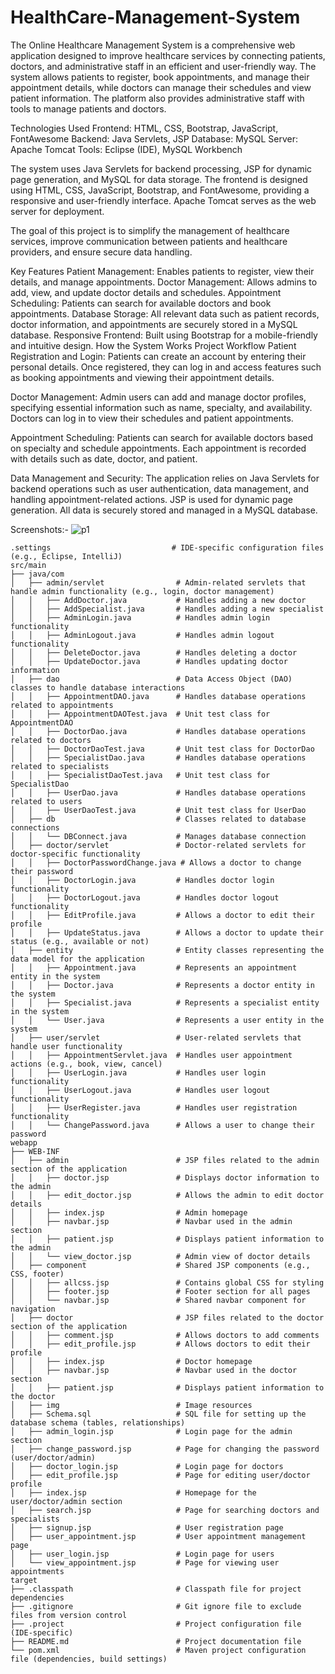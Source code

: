 # HealthCare-Management-System
The Online Healthcare Management System is a comprehensive web application designed to improve healthcare services by connecting patients, doctors, and administrative staff in an efficient and user-friendly way. The system allows patients to register, book appointments, and manage their appointment details, while doctors can manage their schedules and view patient information. The platform also provides administrative staff with tools to manage patients and doctors.


Technologies Used
Frontend: HTML, CSS, Bootstrap, JavaScript, FontAwesome
Backend: Java Servlets, JSP
Database: MySQL
Server: Apache Tomcat
Tools: Eclipse (IDE), MySQL Workbench


The system uses Java Servlets for backend processing, JSP for dynamic page generation, and MySQL for data storage. The frontend is designed using HTML, CSS, JavaScript, Bootstrap, and FontAwesome, providing a responsive and user-friendly interface. Apache Tomcat serves as the web server for deployment.

The goal of this project is to simplify the management of healthcare services, improve communication between patients and healthcare providers, and ensure secure data handling.

Key Features
Patient Management: Enables patients to register, view their details, and manage appointments.
Doctor Management: Allows admins to add, view, and update doctor details and schedules.
Appointment Scheduling: Patients can search for available doctors and book appointments.
Database Storage: All relevant data such as patient records, doctor information, and appointments are securely stored in a MySQL database.
Responsive Frontend: Built using Bootstrap for a mobile-friendly and intuitive design.
How the System Works
Project Workflow
Patient Registration and Login: Patients can create an account by entering their personal details. Once registered, they can log in and access features such as booking appointments and viewing their appointment details.

Doctor Management: Admin users can add and manage doctor profiles, specifying essential information such as name, specialty, and availability. Doctors can log in to view their schedules and patient appointments.

Appointment Scheduling: Patients can search for available doctors based on specialty and schedule appointments. Each appointment is recorded with details such as date, doctor, and patient.

Data Management and Security: The application relies on Java Servlets for backend operations such as user authentication, data management, and handling appointment-related actions. JSP is used for dynamic page generation. All data is securely stored and managed in a MySQL database.

Screenshots:-
![p1](https://github.com/user-attachments/assets/8664b788-5526-4481-bf85-0e09871b4303)




```
.settings                           # IDE-specific configuration files (e.g., Eclipse, IntelliJ)
src/main
├── java/com
│   ├── admin/servlet                # Admin-related servlets that handle admin functionality (e.g., login, doctor management)
│   │   ├── AddDoctor.java           # Handles adding a new doctor
│   │   ├── AddSpecialist.java       # Handles adding a new specialist
│   │   ├── AdminLogin.java          # Handles admin login functionality
│   │   ├── AdminLogout.java         # Handles admin logout functionality
│   │   ├── DeleteDoctor.java        # Handles deleting a doctor
│   │   ├── UpdateDoctor.java        # Handles updating doctor information
│   ├── dao                          # Data Access Object (DAO) classes to handle database interactions
│   │   ├── AppointmentDAO.java      # Handles database operations related to appointments
│   │   ├── AppointmentDAOTest.java  # Unit test class for AppointmentDAO
│   │   ├── DoctorDao.java           # Handles database operations related to doctors
│   │   ├── DoctorDaoTest.java       # Unit test class for DoctorDao
│   │   ├── SpecialistDao.java       # Handles database operations related to specialists
│   │   ├── SpecialistDaoTest.java   # Unit test class for SpecialistDao
│   │   ├── UserDao.java             # Handles database operations related to users
│   │   ├── UserDaoTest.java         # Unit test class for UserDao
│   ├── db                           # Classes related to database connections
│   │   └── DBConnect.java           # Manages database connection
│   ├── doctor/servlet               # Doctor-related servlets for doctor-specific functionality
│   │   ├── DoctorPasswordChange.java # Allows a doctor to change their password
│   │   ├── DoctorLogin.java         # Handles doctor login functionality
│   │   ├── DoctorLogout.java        # Handles doctor logout functionality
│   │   ├── EditProfile.java         # Allows a doctor to edit their profile
│   │   ├── UpdateStatus.java        # Allows a doctor to update their status (e.g., available or not)
│   ├── entity                       # Entity classes representing the data model for the application
│   │   ├── Appointment.java         # Represents an appointment entity in the system
│   │   ├── Doctor.java              # Represents a doctor entity in the system
│   │   ├── Specialist.java          # Represents a specialist entity in the system
│   │   └── User.java                # Represents a user entity in the system
│   ├── user/servlet                 # User-related servlets that handle user functionality
│   │   ├── AppointmentServlet.java  # Handles user appointment actions (e.g., book, view, cancel)
│   │   ├── UserLogin.java           # Handles user login functionality
│   │   ├── UserLogout.java          # Handles user logout functionality
│   │   ├── UserRegister.java        # Handles user registration functionality
│   │   └── ChangePassword.java      # Allows a user to change their password
webapp
├── WEB-INF
│   ├── admin                        # JSP files related to the admin section of the application
│   │   ├── doctor.jsp               # Displays doctor information to the admin
│   │   ├── edit_doctor.jsp          # Allows the admin to edit doctor details
│   │   ├── index.jsp                # Admin homepage
│   │   ├── navbar.jsp               # Navbar used in the admin section
│   │   ├── patient.jsp              # Displays patient information to the admin
│   │   └── view_doctor.jsp          # Admin view of doctor details
│   ├── component                    # Shared JSP components (e.g., CSS, footer)
│   │   ├── allcss.jsp               # Contains global CSS for styling
│   │   ├── footer.jsp               # Footer section for all pages
│   │   └── navbar.jsp               # Shared navbar component for navigation
│   ├── doctor                       # JSP files related to the doctor section of the application
│   │   ├── comment.jsp              # Allows doctors to add comments
│   │   ├── edit_profile.jsp         # Allows doctors to edit their profile
│   │   ├── index.jsp                # Doctor homepage
│   │   ├── navbar.jsp               # Navbar used in the doctor section
│   │   ├── patient.jsp              # Displays patient information to the doctor
│   ├── img                          # Image resources
│   ├── Schema.sql                   # SQL file for setting up the database schema (tables, relationships)
│   ├── admin_login.jsp              # Login page for the admin section
│   ├── change_password.jsp          # Page for changing the password (user/doctor/admin)
│   ├── doctor_login.jsp             # Login page for doctors
│   ├── edit_profile.jsp             # Page for editing user/doctor profile
│   ├── index.jsp                    # Homepage for the user/doctor/admin section
│   ├── search.jsp                   # Page for searching doctors and specialists
│   ├── signup.jsp                   # User registration page
│   ├── user_appointment.jsp         # User appointment management page
│   ├── user_login.jsp               # Login page for users
│   └── view_appointment.jsp         # Page for viewing user appointments
target
├── .classpath                       # Classpath file for project dependencies
├── .gitignore                       # Git ignore file to exclude files from version control
├── .project                         # Project configuration file (IDE-specific)
├── README.md                        # Project documentation file
└── pom.xml                          # Maven project configuration file (dependencies, build settings)

```
